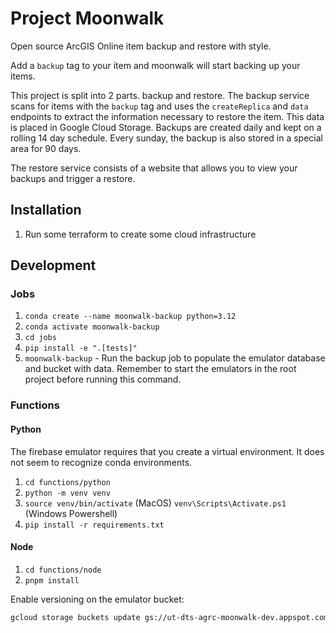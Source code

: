 # Project Moonwalk

Open source ArcGIS Online item backup and restore with style.

Add a `backup` tag to your item and moonwalk will start backing up your items.

This project is split into 2 parts. backup and restore. The backup service scans for items with the `backup` tag and uses the `createReplica` and `data` endpoints to extract the information necessary to restore the item. This data is placed in Google Cloud Storage. Backups are created daily and kept on a rolling 14 day schedule. Every sunday, the backup is also stored in a special area for 90 days.

The restore service consists of a website that allows you to view your backups and trigger a restore.

## Installation

1. Run some terraform to create some cloud infrastructure

## Development

### Jobs

1. `conda create --name moonwalk-backup python=3.12`
1. `conda activate moonwalk-backup`
1. `cd jobs`
1. `pip install -e ".[tests]"`
1. `moonwalk-backup` - Run the backup job to populate the emulator database and bucket with data. Remember to start the emulators in the root project before running this command.

### Functions

#### Python

The firebase emulator requires that you create a virtual environment. It does not seem to recognize conda environments.

1. `cd functions/python`
1. `python -m venv venv`
1. `source venv/bin/activate` (MacOS) `venv\Scripts\Activate.ps1` (Windows Powershell)
1. `pip install -r requirements.txt`

#### Node

1. `cd functions/node`
1. `pnpm install`

Enable versioning on the emulator bucket:

```bash
gcloud storage buckets update gs://ut-dts-agrc-moonwalk-dev.appspot.com --versioning
```
